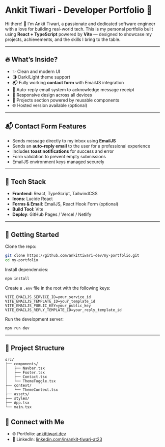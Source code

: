 # Ankit Tiwari - Developer Portfolio 🚀

Hi there! 👋 I'm Ankit Tiwari, a passionate and dedicated software engineer with a love for building real-world tech. This is my personal portfolio built using **React + TypeScript** powered by **Vite** — designed to showcase my projects, achievements, and the skills I bring to the table.

---

## 🔥 What’s Inside?

- ✨ Clean and modern UI
- 🌗 Dark/Light theme support
- 📬 Fully working **contact form** with EmailJS integration
- 📩 Auto-reply email system to acknowledge message receipt
- 📱 Responsive design across all devices
- 💼 Projects section powered by reusable components
- 🌐 Hosted version available (optional)

---

## 📬 Contact Form Features

- Sends message directly to my inbox using **EmailJS**
- Sends an **auto-reply email** to the user for a professional experience
- Includes **toast notifications** for success and error
- Form validation to prevent empty submissions
- EmailJS environment keys managed securely

---

## 🧰 Tech Stack

- **Frontend**: React, TypeScript, TailwindCSS
- **Icons**: Lucide React
- **Forms & Email**: EmailJS, React Hook Form (optional)
- **Build Tool**: Vite
- **Deploy**: GitHub Pages / Vercel / Netlify

---

## 🚀 Getting Started

Clone the repo:

```bash
git clone https://github.com/ankittiwari-dev/my-portfolio.git
cd my-portfolio
````

Install dependencies:

```bash
npm install
```

Create a `.env` file in the root with the following keys:

```env
VITE_EMAILJS_SERVICE_ID=your_service_id
VITE_EMAILJS_TEMPLATE_ID=your_template_id
VITE_EMAILJS_PUBLIC_KEY=your_public_key
VITE_EMAILJS_REPLY_TEMPLATE_ID=your_reply_template_id
```

Run the development server:

```bash
npm run dev
```

---

## 📁 Project Structure

```
src/
├── components/
│   ├── Navbar.tsx
│   ├── Footer.tsx
│   ├── Contact.tsx
│   └── ThemeToggle.tsx
├── context/
│   └── ThemeContext.tsx
├── assets/
├── styles/
├── App.tsx
└── main.tsx
```

## 🔗 Connect with Me

* 🌐 Portfolio: [ankittiwari.dev](https://tiwari-s-portfolio.vercel.app/)
* 💼 LinkedIn: [linkedin.com/in/ankit-tiwari-at23](https://www.linkedin.com/in/ankit-tiwari-at23/)
